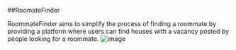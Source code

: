 ##RoomateFinder
 
RoommateFinder aims to simplify the process of finding a roommate by providing a platform where users can find houses with a vacancy posted by people looking for a roommate.
<img src="https://github.com/Samanvith20/Roomatefinder/blob/main/public/Roomatefinder.png?raw=true" alt="image"/>
